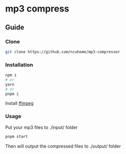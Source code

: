 # mp3 compress

## Guide

### Clone

```bash
git clone https://github.com/ncuhome/mp3-compresser
```

### Installation

```bash
npm i
# or
yarn
# or
pnpm i
```

Install [ffmpeg](https://ffmpeg.org/)

### Usage

Put your mp3 files to ./input/ folder

```bash
pnpm start
```

Then will output the compressed files to ./output/ folder

